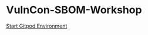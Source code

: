 # VulnCon-SBOM-Workshop

[Start Gitpod Environment](https://gitpod.io/?autostart=true&useLatest=true#https://github.com/SBOM-Community/VulnCon-SBOM-Workshop)
